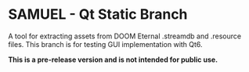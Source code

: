 # SAMUEL - Qt Static Branch

A tool for extracting assets from DOOM Eternal .streamdb and .resource files. This branch is for testing GUI implementation with Qt6.

**This is a pre-release version and is not intended for public use.**
